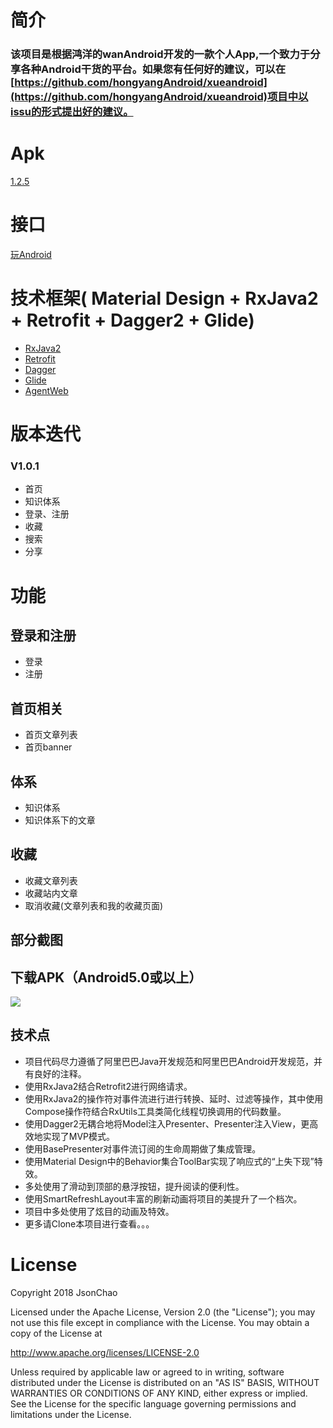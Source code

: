 # 简介

### 该项目是根据鸿洋的wanAndroid开发的一款个人App,一个致力于分享各种Android干货的平台。如果您有任何好的建议，可以在[https://github.com/hongyangAndroid/xueandroid](https://github.com/hongyangAndroid/xueandroid)项目中以issu的形式提出好的建议。

# Apk

 <a href="https://www.pgyer.com/6osT" target="_blank">1.2.5</a>

# 接口

  <a href="http://www.wanandroid.com/blog/show/2" target="_blank">玩Android</a>
  
# 技术框架( Material Design + RxJava2 + Retrofit + Dagger2  + Glide)
  -  <a href="https://github.com/amitshekhariitbhu/RxJava2-Android-Samples" target="_blank">RxJava2</a>
  - <a href="http://square.github.io/retrofit/" target="_blank">Retrofit</a>
  -  <a href="https://github.com/google/dagger" target="_blank">Dagger</a>
  -  <a href="https://github.com/bumptech/glide" target="_blank">Glide</a>
  -  <a href="https://github.com/Justson/AgentWeb" target="_blank">AgentWeb</a>
  
# 版本迭代
### V1.0.1
  -  首页
  -  知识体系
  -  登录、注册
  -  收藏
  -  搜索
  -  分享
  
# 功能
  
## 登录和注册
  -  登录
  -  注册

## 首页相关
  -  首页文章列表
  -  首页banner


## 体系
  -  知识体系
  -  知识体系下的文章

## 收藏
 -   收藏文章列表
 -   收藏站内文章
 -   取消收藏(文章列表和我的收藏页面)
 
## 部分截图


## 下载APK（Android5.0或以上）

![](https://i.imgur.com/VAyufMy.png)
 
## 技术点
 -  项目代码尽力遵循了阿里巴巴Java开发规范和阿里巴巴Android开发规范，并有良好的注释。
 -  使用RxJava2结合Retrofit2进行网络请求。
 -  使用RxJava2的操作符对事件流进行进行转换、延时、过滤等操作，其中使用Compose操作符结合RxUtils工具类简化线程切换调用的代码数量。
 -  使用Dagger2无耦合地将Model注入Presenter、Presenter注入View，更高效地实现了MVP模式。
 -  使用BasePresenter对事件流订阅的生命周期做了集成管理。
 -  使用Material Design中的Behavior集合ToolBar实现了响应式的“上失下现”特效。
 -  多处使用了滑动到顶部的悬浮按钮，提升阅读的便利性。
 -  使用SmartRefreshLayout丰富的刷新动画将项目的美提升了一个档次。
 -  项目中多处使用了炫目的动画及特效。
 -  更多请Clone本项目进行查看。。。
 
 
  
# License

 Copyright 2018 JsonChao
 
 Licensed under the Apache License, Version 2.0 (the "License"); you may not use this file except in compliance with the License. You may obtain a copy of the License at
 
 http://www.apache.org/licenses/LICENSE-2.0
 
 Unless required by applicable law or agreed to in writing, software distributed under the License is distributed on an "AS IS" BASIS, WITHOUT WARRANTIES OR CONDITIONS OF ANY KIND, either express or implied. See the License for the specific language governing permissions and limitations under the License.